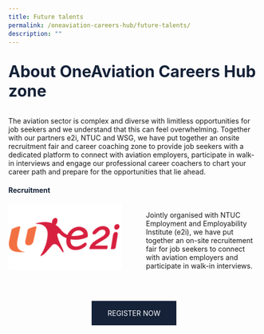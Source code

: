 ```yaml
---
title: Future talents
permalink: /oneaviation-careers-hub/future-talents/
description: ""
---
```

<p style="color: #152238; font-size: 2rem;font-weight :bold;">About OneAviation Careers Hub zone</p>
<p style="font-size:normal;">The aviation sector is complex and diverse with limitless opportunities for job seekers and we understand that this can feel overwhelming. Together with our partners e2i, NTUC and WSG, we have put together an onsite recruitment fair and career coaching zone to provide job seekers with a dedicated platform to connect with aviation employers, participate in walk-in interviews and engage our professional career coachers to chart your career path and prepare for the opportunities that lie ahead.</p>

<h4 style="color: #152238; font-weight : bold;">Recruitment</h4>

<div style="display: flex; flex-direction: row;margin-bottom: 4rem;">
	<div style="flex: 50%; padding-right: 1.5rem;"><img src="/images/e2iimg.png" alt="hero"></div>
	<div style="flex: 50%; padding-left: 1.5rem;"><p style="font-size:normal;">Jointly organised with NTUC Employment and Employability Institute (e2i), we have put together an on-site recruitement fair for job seekers to connect with aviation employers and participate in walk-in interviews.</p></div>
	</div>
<center><a style="padding: 1rem; padding-left: 2rem; padding-right: 2rem; background: #152238; color: white;border-radius: 0; text-decoration:none;" target="_blank" rel="noopener noreferrer" href="https://event.e2i.com.sg/web/OAC2023">REGISTER NOW</a></center>

<style>a::after {content: none !important;} #main-content .bp-section.bp-section-pagetitle, .bottom-navigation a {background-color: #153821 !important;}</style>